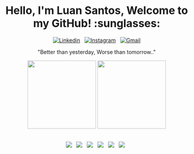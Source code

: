 <div>
<h1 align="center"> Hello, I'm Luan Santos, Welcome to my GitHub! :sunglasses: </h1>	
</div>

<p align="center">
  <a href="https://www.linkedin.com/in/luan-santos-754970258//" target="_blank"><img src="https://img.shields.io/badge/LinkedIn-blue?style=flat&logo=linkedin&labelColor=blue" alt="Linkedin" /></a>&nbsp;&nbsp; 
  <a href="https://www.instagram.com/vocemaistech.com.br" target="_blank"><img src="https://img.shields.io/badge/-Instagram-E4405F?style=flat&logo=instagram&logoColor=white" alt="Instagram" /></a>&nbsp;&nbsp; 
  <a href="mailto: contato.abnerldsantos@gmail.com"><img src="https://img.shields.io/badge/Gmail-red?style=flat&logo=Gmail&logoColor=white" alt="Gmail" /></a>
</p>

<p align="center"> "Better than yesterday, Worse than tomorrow.." </p>

<div align="center">  
  <img height="180em" src="https://github-readme-stats.vercel.app/api/top-langs/?username=abnerluan&layout=compact&langs_count=8&theme=dark"/>
   <img  height="180em" src="https://github-readme-stats.vercel.app/api?username=abnerluan&show_icons=true&theme=dark&count_private=true"/> 
</div>

</br>

<p align="center">
<img src="https://img.shields.io/badge/Java%20-%23F7DF1E.svg?&style=for-the-badge&color=5BA8EE" />&nbsp;&nbsp;
<img src="https://img.shields.io/badge/Angular%20-%23F7DF1E.svg?&style=for-the-badge&color=5BA8EE" />&nbsp;&nbsp;
<img src="https://img.shields.io/badge/Bootstrap%20-%23F7DF1E.svg?&style=for-the-badge&color=5BA8EE" />&nbsp;&nbsp;
<img src="https://img.shields.io/badge/JavaScript%20-%23F7DF1E.svg?&style=for-the-badge&color=5BA8EE" />&nbsp;&nbsp;
<img src="https://img.shields.io/badge/HTML%20-%23F7DF1E.svg?&style=for-the-badge&color=5BA8EE" />&nbsp;&nbsp;
<img src="https://img.shields.io/badge/css%20-%23F7DF1E.svg?&style=for-the-badge&color=5BA8EE" />&nbsp;&nbsp;
</p>


